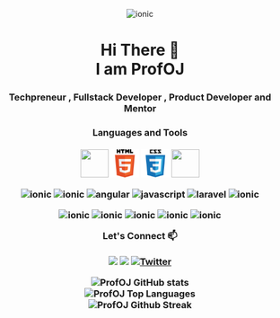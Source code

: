 <p align="center">
  <img src="https://profoj.github.io/img/profoj.png" alt="ionic" width="60" height="60"/>  
</p>
<h1 align="center">
Hi There 👋 <br> 
I am ProfOJ
</h1>

<h3 align="center">
Techpreneur , Fullstack Developer , Product Developer and Mentor
</h3>

 
 <p align="center">  
<h3 align="center"><b>Languages and Tools<b>
<br><br>
<img src="https://user-images.githubusercontent.com/87319921/131159583-60be0f3d-d25f-463f-a632-75f8f37417d1.png" width="50" height="50">
<img src="https://raw.githubusercontent.com/github/explore/80688e429a7d4ef2fca1e82350fe8e3517d3494d/topics/html/html.png" width="50" height="50">
<img src="https://raw.githubusercontent.com/github/explore/80688e429a7d4ef2fca1e82350fe8e3517d3494d/topics/css/css.png" width="50" height="50">
<img src="https://user-images.githubusercontent.com/87319921/131159622-703987cf-80fc-4342-a74b-0cb957a2d58b.png" width="50" height="50"> 
</p>
<p align="center">
  <img src="https://www.vectorlogo.zone/logos/wordpress/wordpress-ar21.svg" alt="ionic" width="70" height="40"/>
  <img src="https://www.vectorlogo.zone/logos/php/php-ar21.svg" alt="ionic" width="40" height="40"/>
  <img src="https://seeklogo.com/images/A/angular-logo-CF8B6B5B10-seeklogo.com.png" alt="angular" width="40" height="40"/>
  <img src="https://upload.vectorlogo.zone/logos/javascript/images/239ec8a4-163e-4792-83b6-3f6d96911757.svg" alt="javascript" width="40" height="40"/> 
  <img src="https://upload.vectorlogo.zone/logos/laravel/images/fd9bffa7-873e-4946-92bc-815ed69faeec.svg" alt="laravel" width="40" height="40"/>
   <img src="https://www.vectorlogo.zone/logos/mysql/mysql-ar21.svg" alt="ionic" width="40" height="40"/>
  
</p>  
<p align="center">
  <img src="https://www.vectorlogo.zone/logos/figma/figma-icon.svg" alt="ionic" width="40" height="40"/>
  <img src="https://www.vectorlogo.zone/logos/bitcoin/bitcoin-icon.svg" alt="ionic" width="40" height="40"/>
  <img src="https://www.vectorlogo.zone/logos/codepen/codepen-ar21.svg" alt="ionic" width="60" height="40"/>
  <img src="https://www.vectorlogo.zone/logos/reactjs/reactjs-ar21.svg" alt="ionic" width="60" height="40"/>
  <img src="https://www.vectorlogo.zone/logos/ionicframework/ionicframework-icon.svg" alt="ionic" width="40" height="40"/>
 </p>  
  
<p align= "center">
 <b>Let's Connect 📫</b>
 <br><br>
<a href="https://www.linkedin.com/in/profoj/"><img src="https://img.shields.io/badge/LinkedIn-0077B5?style=for-the-badge&logo=linkedin&logoColor=white"></a> 
<a href="mailto:odoijoshua55@gmail.com"><img src="https://img.shields.io/badge/Gmail-D14836?style=for-the-badge&logo=gmail&logoColor=white"></a> 
<a href="https://twitter.com/profoj_"><img alt="Twitter" src="https://img.shields.io/badge/-Twitter-00acee?style=for-the-badge&logo=twitter&logoColor=white"></a>
</p>


<img src="https://github-readme-stats.vercel.app/api?username=ProfOJ&show_icons=true&theme=tokyonight" alt="ProfOJ GitHub stats"><br>
<img src="https://github-readme-stats.vercel.app/api/top-langs/?username=ProfOJ&layout=compact&theme=tokyonight" alt="ProfOJ Top Languages"><br>
<img src="https://github-readme-streak-stats.herokuapp.com?user=ProfOJ&theme=tokyonight&date_format=M%20j%5B%2C%20Y%5D" alt="ProfOJ Github Streak">
 
 
 
 
 <!--
 <p align="center">
  <a href="https://www.linkedin.com/in/profoj/" target="_blank">
    <img src="https://www.vectorlogo.zone/logos/linkedin/linkedin-icon.svg" alt="linkedIn" width="40" height="40"/>
  </a>
  <a href="https://twitter.com/profoj_" target="_blank">
    <img src="https://www.vectorlogo.zone/logos/twitter/twitter-tile.svg" alt="twitter" width="40" height="40"/>
  </a>
 </p>



 


<p align="center">
  <a href="https://github.com/ProfOJ">
    <img src="https://github-readme-stats.vercel.app/api?username=profoj&count_private=true&hide_border=true&show_icons=true" alt="ProfOJ's github stats">
  </a>
</p>

<p align="center">
  <a href="https://github.com/ProfOJ">
    <img src="https://github-readme-stats.vercel.app/api/top-langs/?username=ProfOJ&layout=compact&hide_border=true&show_icons=true&count_private=true" alt="ProfOJ's top language stack">
  </a>
</p>
-->



<!--
**ProfOJ/ProfOJ** is a ✨ _special_ ✨ repository because its `README.md` (this file) appears on your GitHub profile.

Here are some ideas to get you started:

- 🔭 I’m currently working on WiredTutor & Ayaresa
- 🌱 I’m currently learning Blockchain
- 👯 I’m looking to collaborate on edtech and health-tech projects
- 🤔 I’m looking for help with Project Management
- 💬 Ask me about Software Development
- 📫 How to reach me: odoijoshua55@gmail.com
- ⚡ Fun fact: I play the keyboard.
-->
